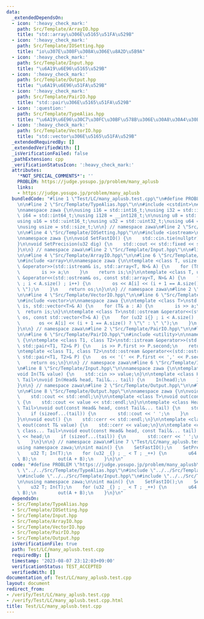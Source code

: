 ```yaml
---
data:
  _extendedDependsOn:
  - icon: ':heavy_check_mark:'
    path: Src/Template/ArrayIO.hpp
    title: "std::array\u306E\u5165\u51FA\u529B"
  - icon: ':heavy_check_mark:'
    path: Src/Template/IOSetting.hpp
    title: "io\u307E\u308F\u308A\u306E\u8A2D\u5B9A"
  - icon: ':heavy_check_mark:'
    path: Src/Template/Input.hpp
    title: "\u6A19\u6E96\u5165\u529B"
  - icon: ':heavy_check_mark:'
    path: Src/Template/Output.hpp
    title: "\u6A19\u6E96\u51FA\u529B"
  - icon: ':heavy_check_mark:'
    path: Src/Template/PairIO.hpp
    title: "std::pair\u306E\u5165\u51FA\u529B"
  - icon: ':question:'
    path: Src/Template/TypeAlias.hpp
    title: "\u6A19\u6E96\u30C7\u30FC\u30BF\u578B\u306E\u30A8\u30A4\u30EA\u30A2\u30B9"
  - icon: ':heavy_check_mark:'
    path: Src/Template/VectorIO.hpp
    title: "std::vector\u306E\u5165\u51FA\u529B"
  _extendedRequiredBy: []
  _extendedVerifiedWith: []
  _isVerificationFailed: false
  _pathExtension: cpp
  _verificationStatusIcon: ':heavy_check_mark:'
  attributes:
    '*NOT_SPECIAL_COMMENTS*': ''
    PROBLEM: https://judge.yosupo.jp/problem/many_aplusb
    links:
    - https://judge.yosupo.jp/problem/many_aplusb
  bundledCode: "#line 1 \"Test/LC/many_aplusb.test.cpp\"\n#define PROBLEM \"https://judge.yosupo.jp/problem/many_aplusb\"\
    \n\n#line 2 \"Src/Template/TypeAlias.hpp\"\n\n#include <cstdint>\n#include <cstddef>\n\
    \nnamespace zawa {\n\nusing i16 = std::int16_t;\nusing i32 = std::int32_t;\nusing\
    \ i64 = std::int64_t;\nusing i128 = __int128_t;\n\nusing u8 = std::uint8_t;\n\
    using u16 = std::uint16_t;\nusing u32 = std::uint32_t;\nusing u64 = std::uint64_t;\n\
    \nusing usize = std::size_t;\n\n} // namespace zawa\n#line 2 \"Src/Template/IOSetting.hpp\"\
    \n\n#line 4 \"Src/Template/IOSetting.hpp\"\n\n#include <iostream>\n#include <iomanip>\n\
    \nnamespace zawa {\n\nvoid SetFastIO() {\n    std::cin.tie(nullptr)->sync_with_stdio(false);\n\
    }\n\nvoid SetPrecision(u32 dig) {\n    std::cout << std::fixed << std::setprecision(dig);\n\
    }\n\n} // namespace zawa\n#line 2 \"Src/Template/Input.hpp\"\n\n#line 2 \"Src/Template/ArrayIO.hpp\"\
    \n\n#line 4 \"Src/Template/ArrayIO.hpp\"\n\n#line 6 \"Src/Template/ArrayIO.hpp\"\
    \n#include <array>\n\nnamespace zawa {\n\ntemplate <class T, usize N>\nstd::istream\
    \ &operator>>(std::istream& is, std::array<T, N>& A) {\n    for (T& a : A) {\n\
    \        is >> a;\n    }\n    return is;\n}\n\ntemplate <class T, usize N>\nstd::ostream\
    \ &operator<<(std::ostream& os, const std::array<T, N>& A) {\n    for (u32 i{}\
    \ ; i < A.size() ; i++) {\n        os << A[i] << (i + 1 == A.size() ? \"\" : \"\
    \ \");\n    }\n    return os;\n}\n\n} // namespace zawa\n#line 2 \"Src/Template/VectorIO.hpp\"\
    \n\n#line 4 \"Src/Template/VectorIO.hpp\"\n\n#line 6 \"Src/Template/VectorIO.hpp\"\
    \n#include <vector>\n\nnamespace zawa {\n\ntemplate <class T>\nstd::istream &operator>>(std::istream&\
    \ is, std::vector<T>& A) {\n    for (T& a : A) {\n        is >> a;\n    }\n  \
    \  return is;\n}\n\ntemplate <class T>\nstd::ostream &operator<<(std::ostream&\
    \ os, const std::vector<T>& A) {\n    for (u32 i{} ; i < A.size() ; i++) {\n \
    \       os << A[i] << (i + 1 == A.size() ? \"\" : \" \");\n    }\n    return os;\n\
    }\n\n} // namespace zawa\n#line 2 \"Src/Template/PairIO.hpp\"\n\n#line 4 \"Src/Template/PairIO.hpp\"\
    \n\n#line 6 \"Src/Template/PairIO.hpp\"\n#include <utility>\n\nnamespace zawa\
    \ {\n\ntemplate <class T1, class T2>\nstd::istream &operator>>(std::istream& is,\
    \ std::pair<T1, T2>& P) {\n    is >> P.first >> P.second;\n    return is;\n}\n\
    \ntemplate <class T1, class T2>\nstd::ostream &operator<<(std::ostream& os, const\
    \ std::pair<T1, T2>& P) {\n    os << '(' << P.first << ',' << P.second << ')';\n\
    \    return os;\n}\n\n} // namespace zawa\n#line 6 \"Src/Template/Input.hpp\"\n\
    \n#line 8 \"Src/Template/Input.hpp\"\n\nnamespace zawa {\n\ntemplate <class T>\n\
    void In(T& value) {\n    std::cin >> value;\n}\n\ntemplate <class Head, class...\
    \ Tail>\nvoid In(Head& head, Tail&... tail) {\n    In(head);\n    In(tail...);\n\
    }\n\n} // namespace zawa\n#line 2 \"Src/Template/Output.hpp\"\n\n#line 6 \"Src/Template/Output.hpp\"\
    \n\n#line 8 \"Src/Template/Output.hpp\"\n\nnamespace zawa {\n\nvoid out() {\n\
    \    std::cout << std::endl;\n}\n\ntemplate <class T>\nvoid out(const T& value)\
    \ {\n    std::cout << value << std::endl;\n}\n\ntemplate <class Head, class...\
    \ Tail>\nvoid out(const Head& head, const Tail&... tail) {\n    std::cout << head;\n\
    \    if (sizeof...(tail)) {\n        std::cout << ' ';\n    }\n    out(tail...);\n\
    }\n\nvoid eout() {\n    std::cerr << std::endl;\n}\n\ntemplate <class T>\nvoid\
    \ eout(const T& value) {\n    std::cerr << value;\n}\n\ntemplate <class Head,\
    \ class... Tail>\nvoid eout(const Head& head, const Tail&... tail) {\n    std::cerr\
    \ << head;\n    if (sizeof...(tail)) {\n        std::cerr << ' ';\n        eout(tail...);\n\
    \    }\n}\n\n} // namespace zawa\n#line 7 \"Test/LC/many_aplusb.test.cpp\"\n\n\
    using namespace zawa;\n\nint main() {\n    SetFastIO();\n    SetPrecision(15);\n\
    \    u32 T; In(T);\n    for (u32 _{} ; _ < T ; _++) {\n        u64 A, B; In(A,\
    \ B);\n        out(A + B);\n    }\n}\n"
  code: "#define PROBLEM \"https://judge.yosupo.jp/problem/many_aplusb\"\n\n#include\
    \ \"../../Src/Template/TypeAlias.hpp\"\n#include \"../../Src/Template/IOSetting.hpp\"\
    \n#include \"../../Src/Template/Input.hpp\"\n#include \"../../Src/Template/Output.hpp\"\
    \n\nusing namespace zawa;\n\nint main() {\n    SetFastIO();\n    SetPrecision(15);\n\
    \    u32 T; In(T);\n    for (u32 _{} ; _ < T ; _++) {\n        u64 A, B; In(A,\
    \ B);\n        out(A + B);\n    }\n}\n"
  dependsOn:
  - Src/Template/TypeAlias.hpp
  - Src/Template/IOSetting.hpp
  - Src/Template/Input.hpp
  - Src/Template/ArrayIO.hpp
  - Src/Template/VectorIO.hpp
  - Src/Template/PairIO.hpp
  - Src/Template/Output.hpp
  isVerificationFile: true
  path: Test/LC/many_aplusb.test.cpp
  requiredBy: []
  timestamp: '2023-08-07 23:12:03+09:00'
  verificationStatus: TEST_ACCEPTED
  verifiedWith: []
documentation_of: Test/LC/many_aplusb.test.cpp
layout: document
redirect_from:
- /verify/Test/LC/many_aplusb.test.cpp
- /verify/Test/LC/many_aplusb.test.cpp.html
title: Test/LC/many_aplusb.test.cpp
---
```

